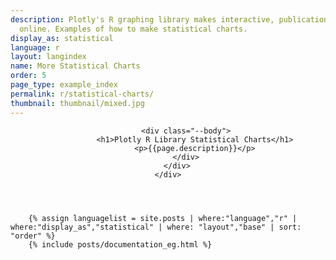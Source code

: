 ```yaml
---
description: Plotly's R graphing library makes interactive, publication-quality graphs
  online. Examples of how to make statistical charts.
display_as: statistical
language: r
layout: langindex
name: More Statistical Charts
order: 5
page_type: example_index
permalink: r/statistical-charts/
thumbnail: thumbnail/mixed.jpg
---
```


<header class="--welcome">
	<div class="--welcome-body">
		<!--div.--wrap-inner-->
		<div class="--title">
			
			<div class="--body">
				<h1>Plotly R Library Statistical Charts</h1>
				<p>{{page.description}}</p>
			</div>
		</div>
	</div>
</header>

		{% assign languagelist = site.posts | where:"language","r" | where:"display_as","statistical" | where: "layout","base" | sort: "order" %}
        {% include posts/documentation_eg.html %}